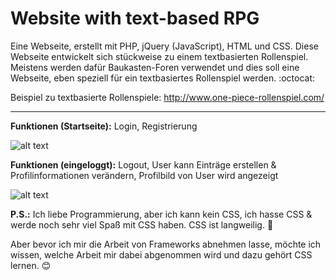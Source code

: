 # Website with text-based RPG

Eine Webseite, erstellt mit PHP, jQuery (JavaScript), HTML und CSS. Diese Webseite entwickelt sich stückweise zu einem textbasierten Rollenspiel. Meistens werden dafür Baukasten-Foren verwendet und dies soll eine Webseite, eben speziell für ein textbasiertes Rollenspiel werden. :octocat:

Beispiel zu textbasierte Rollenspiele: http://www.one-piece-rollenspiel.com/

-------------------------------------------------------------------------------------------------------------------

**Funktionen (Startseite):** Login, Registrierung

![alt text](https://s20.directupload.net/images/210731/ynrw7vqb.jpg) 

**Funktionen (eingeloggt):** Logout, User kann Einträge erstellen & Profilinformationen verändern, Profilbild von User wird angezeigt

![alt text](https://s20.directupload.net/images/210731/d8xk8js5.jpg) 

**P.S.:** Ich liebe Programmierung, aber ich kann kein CSS, ich hasse CSS & werde noch sehr viel Spaß mit CSS haben. CSS ist langweilig. :poop:

Aber bevor ich mir die Arbeit von Frameworks abnehmen lasse, möchte ich wissen, welche Arbeit mir dabei abgenommen wird und dazu gehört CSS lernen. :blush:
